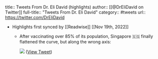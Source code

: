 title:: Tweets From Dr. Eli David (highlights)
author:: [[@DrEliDavid on Twitter]]
full-title:: "Tweets From Dr. Eli David"
category:: #tweets
url:: https://twitter.com/DrEliDavid

- Highlights first synced by [[Readwise]] [[Nov 19th, 2022]]
	- After vaccinating over 85% of its population, Singapore 🇸🇬 finally flattened the curve, but along the wrong axis: 
	  
	  ![](https://pbs.twimg.com/media/FCumWW-WYAoKCH1.jpg) ([View Tweet](https://twitter.com/DrEliDavid/status/1453438210256908295))